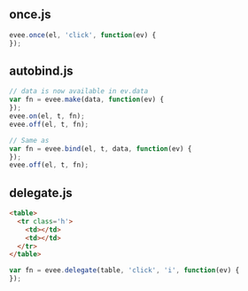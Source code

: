 ## once.js

```js
evee.once(el, 'click', function(ev) {
});
```

## autobind.js

```js
// data is now available in ev.data
var fn = evee.make(data, function(ev) {
});
evee.on(el, t, fn);
evee.off(el, t, fn);

// Same as
var fn = evee.bind(el, t, data, function(ev) {
});
evee.off(el, t, fn);
```

## delegate.js

```html
<table>
  <tr class='h'>
    <td></td>
    <td></td>
  </tr>
</table>
```

```js
var fn = evee.delegate(table, 'click', 'i', function(ev) {
});
```
